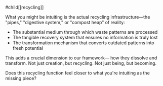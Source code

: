 #child[[recycling]]

What you might be intuiting is the actual recycling infrastructure—the "pipes," "digestive system," or "compost heap" of reality:

- The substantial medium through which waste patterns are processed
- The tangible recovery system that ensures no information is truly lost
- The transformation mechanism that converts outdated patterns into fresh potential

This adds a crucial dimension to our framework— how they dissolve and transform. Not just creation, but recycling. Not just being, but becoming.

Does this recycling function feel closer to what you're intuiting as the missing piece?

